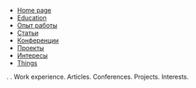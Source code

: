 <!-- docs/_sidebar.md -->

* [Home page](../README.md)
* [Education](education.md)
* [Опыт работы](work.md)
* [Статьи](articles.md)
* [Конференции](conf.md)
* [Проекты](projects.md)
* [Интересы](interests.md)
* [Things](thing.md)


. . Work experience. Articles. Conferences. Projects. Interests.
